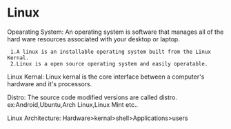 # Linux
Opearating System:
                  An operating system is software that manages all of the hard ware resources associated with your desktop or laptop.
                  
     1.A linux is an installable operating system built from the Linux Kernal.
     2.Linux is a open source operating system and easily operatable.
     
Linux Kernal:
            Linux kernal is the core interface between a computer's hardware and it's processors.
            
Distro:
      The source code modified versions are called distro.
      ex:Android,Ubuntu,Arch Linux,Linux Mint etc..
      
Linux Architecture:
                    Hardware>kernal>shell>Applications>users
